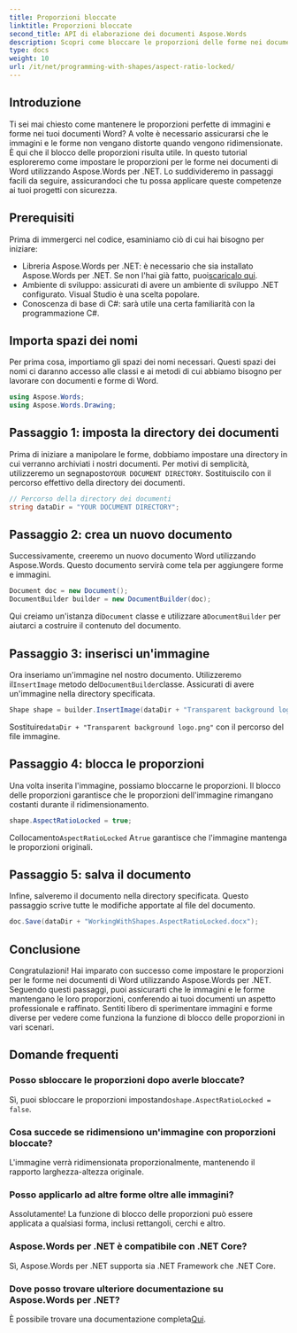 ```yaml
---
title: Proporzioni bloccate
linktitle: Proporzioni bloccate
second_title: API di elaborazione dei documenti Aspose.Words
description: Scopri come bloccare le proporzioni delle forme nei documenti di Word utilizzando Aspose.Words per .NET. Segui questa guida passo passo per mantenere le immagini e le forme proporzionate.
type: docs
weight: 10
url: /it/net/programming-with-shapes/aspect-ratio-locked/
---
```

## Introduzione

Ti sei mai chiesto come mantenere le proporzioni perfette di immagini e forme nei tuoi documenti Word? A volte è necessario assicurarsi che le immagini e le forme non vengano distorte quando vengono ridimensionate. È qui che il blocco delle proporzioni risulta utile. In questo tutorial esploreremo come impostare le proporzioni per le forme nei documenti di Word utilizzando Aspose.Words per .NET. Lo suddivideremo in passaggi facili da seguire, assicurandoci che tu possa applicare queste competenze ai tuoi progetti con sicurezza.

## Prerequisiti

Prima di immergerci nel codice, esaminiamo ciò di cui hai bisogno per iniziare:

- Libreria Aspose.Words per .NET: è necessario che sia installato Aspose.Words per .NET. Se non l'hai già fatto, puoi[scaricalo qui](https://releases.aspose.com/words/net/).
- Ambiente di sviluppo: assicurati di avere un ambiente di sviluppo .NET configurato. Visual Studio è una scelta popolare.
- Conoscenza di base di C#: sarà utile una certa familiarità con la programmazione C#.

## Importa spazi dei nomi

Per prima cosa, importiamo gli spazi dei nomi necessari. Questi spazi dei nomi ci daranno accesso alle classi e ai metodi di cui abbiamo bisogno per lavorare con documenti e forme di Word.

```csharp
using Aspose.Words;
using Aspose.Words.Drawing;
```

## Passaggio 1: imposta la directory dei documenti

 Prima di iniziare a manipolare le forme, dobbiamo impostare una directory in cui verranno archiviati i nostri documenti. Per motivi di semplicità, utilizzeremo un segnaposto`YOUR DOCUMENT DIRECTORY`. Sostituiscilo con il percorso effettivo della directory dei documenti.

```csharp
// Percorso della directory dei documenti
string dataDir = "YOUR DOCUMENT DIRECTORY";
```

## Passaggio 2: crea un nuovo documento

Successivamente, creeremo un nuovo documento Word utilizzando Aspose.Words. Questo documento servirà come tela per aggiungere forme e immagini.

```csharp
Document doc = new Document();
DocumentBuilder builder = new DocumentBuilder(doc);
```

 Qui creiamo un'istanza di`Document` classe e utilizzare a`DocumentBuilder` per aiutarci a costruire il contenuto del documento.

## Passaggio 3: inserisci un'immagine

 Ora inseriamo un'immagine nel nostro documento. Utilizzeremo il`InsertImage` metodo del`DocumentBuilder`classe. Assicurati di avere un'immagine nella directory specificata.

```csharp
Shape shape = builder.InsertImage(dataDir + "Transparent background logo.png");
```

 Sostituire`dataDir + "Transparent background logo.png"` con il percorso del file immagine.

## Passaggio 4: blocca le proporzioni

Una volta inserita l'immagine, possiamo bloccarne le proporzioni. Il blocco delle proporzioni garantisce che le proporzioni dell'immagine rimangano costanti durante il ridimensionamento.

```csharp
shape.AspectRatioLocked = true;
```

 Collocamento`AspectRatioLocked` A`true` garantisce che l'immagine mantenga le proporzioni originali.

## Passaggio 5: salva il documento

Infine, salveremo il documento nella directory specificata. Questo passaggio scrive tutte le modifiche apportate al file del documento.

```csharp
doc.Save(dataDir + "WorkingWithShapes.AspectRatioLocked.docx");
```

## Conclusione

Congratulazioni! Hai imparato con successo come impostare le proporzioni per le forme nei documenti di Word utilizzando Aspose.Words per .NET. Seguendo questi passaggi, puoi assicurarti che le immagini e le forme mantengano le loro proporzioni, conferendo ai tuoi documenti un aspetto professionale e raffinato. Sentiti libero di sperimentare immagini e forme diverse per vedere come funziona la funzione di blocco delle proporzioni in vari scenari.

## Domande frequenti

### Posso sbloccare le proporzioni dopo averle bloccate?
Sì, puoi sbloccare le proporzioni impostando`shape.AspectRatioLocked = false`.

### Cosa succede se ridimensiono un'immagine con proporzioni bloccate?
L'immagine verrà ridimensionata proporzionalmente, mantenendo il rapporto larghezza-altezza originale.

### Posso applicarlo ad altre forme oltre alle immagini?
Assolutamente! La funzione di blocco delle proporzioni può essere applicata a qualsiasi forma, inclusi rettangoli, cerchi e altro.

### Aspose.Words per .NET è compatibile con .NET Core?
Sì, Aspose.Words per .NET supporta sia .NET Framework che .NET Core.

### Dove posso trovare ulteriore documentazione su Aspose.Words per .NET?
 È possibile trovare una documentazione completa[Qui](https://reference.aspose.com/words/net/).